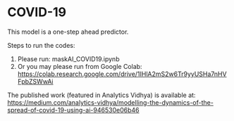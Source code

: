 # COVID-19
This model is a one-step ahead predictor.


Steps to run the codes:
1. Please run: maskAI_COVID19.ipynb
2. Or you may please run from Google Colab:
https://colab.research.google.com/drive/1IHlA2mS2w6Tr9yyUSHa7nHVFpbZSWwAi

The published work (featured in Analytics Vidhya) is available at: 
https://medium.com/analytics-vidhya/modelling-the-dynamics-of-the-spread-of-covid-19-using-ai-946530e06b46
